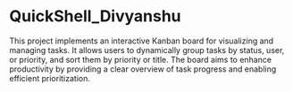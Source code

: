 # QuickShell_Divyanshu
This project implements an interactive Kanban board for visualizing and managing tasks. It allows users to dynamically group tasks by status, user, or priority, and sort them by priority or title. The board aims to enhance productivity by providing a clear overview of task progress and enabling efficient prioritization.
